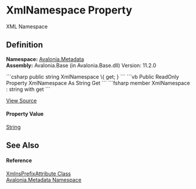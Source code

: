 # XmlNamespace Property


XML Namespace



## Definition
**Namespace:** <a href="N_Avalonia_Metadata">Avalonia.Metadata</a>  
**Assembly:** Avalonia.Base (in Avalonia.Base.dll) Version: 11.2.0

<Tabs groupId="api-code-preview">
<TabItem value="csharp" label="C#">
```csharp
public string XmlNamespace \{ get; }
```
</TabItem>
<TabItem value="vb" label="VB">
```vb
Public ReadOnly Property XmlNamespace As String
	Get
```
</TabItem>
<TabItem value="fsharp" label="F#">
```fsharp
member XmlNamespace : string with get
```
</TabItem>
</Tabs>



<a href="https://github.com/AvaloniaUI/Avalonia/tree/master/src/Avalonia.Base/Metadata/XmlnsPrefixAttribute.cs#L32" title="View the source code">View Source</a>



#### Property Value
<a href="https://learn.microsoft.com/dotnet/api/system.string" target="_blank" rel="noopener noreferrer">String</a>

## See Also


#### Reference
<a href="T_Avalonia_Metadata_XmlnsPrefixAttribute">XmlnsPrefixAttribute Class</a>  
<a href="N_Avalonia_Metadata">Avalonia.Metadata Namespace</a>  

